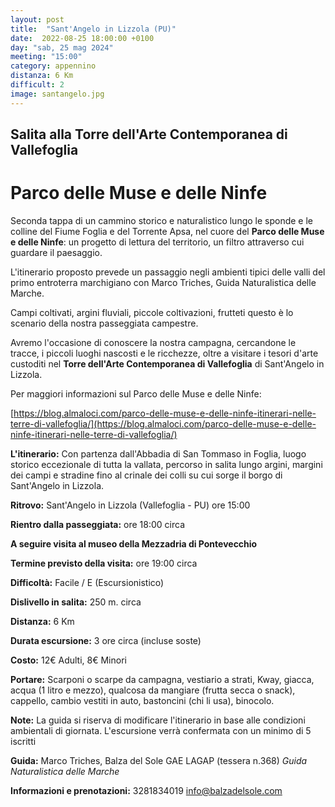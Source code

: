 ```yaml
---
layout: post
title:  "Sant'Angelo in Lizzola (PU)"
date:  2022-08-25 18:00:00 +0100
day: "sab, 25 mag 2024"
meeting: "15:00"
category: appennino
distanza: 6 Km
difficult: 2
image: santangelo.jpg
---
```


## Salita alla Torre dell'Arte Contemporanea di Vallefoglia

# Parco delle Muse e delle Ninfe

Seconda tappa di un cammino storico e naturalistico lungo le sponde e le colline del Fiume Foglia e del Torrente Apsa, nel cuore del **Parco delle Muse e delle Ninfe**: un progetto di lettura del territorio, un filtro attraverso cui guardare il paesaggio.

L'itinerario proposto prevede un passaggio negli ambienti tipici delle valli del primo entroterra marchigiano con Marco Triches, Guida Naturalistica delle Marche.

Campi coltivati, argini fluviali, piccole coltivazioni, frutteti questo è lo scenario della nostra passeggiata campestre.

Avremo l'occasione di conoscere la nostra campagna, cercandone le tracce, i piccoli luoghi nascosti e le ricchezze, oltre a visitare i tesori d'arte custoditi nel **Torre dell'Arte Contemporanea di Vallefoglia** di Sant'Angelo in Lizzola.

Per maggiori informazioni sul Parco delle Muse e delle Ninfe: 

[https://blog.almaloci.com/parco-delle-muse-e-delle-ninfe-itinerari-nelle-terre-di-vallefoglia/](https://blog.almaloci.com/parco-delle-muse-e-delle-ninfe-itinerari-nelle-terre-di-vallefoglia/)


**L'itinerario:** Con partenza dall'Abbadia di San Tommaso in Foglia, luogo storico eccezionale di tutta la vallata, percorso in salita lungo argini, margini dei campi e stradine fino al crinale dei colli su cui sorge il borgo di Sant'Angelo in Lizzola.

**Ritrovo:** Sant'Angelo in Lizzola (Vallefoglia - PU) ore 15:00

**Rientro dalla passeggiata:** ore 18:00 circa 

**A seguire visita al museo della Mezzadria di Pontevecchio**

**Termine previsto della visita:** ore 19:00 circa


**Difficoltà:** Facile / E (Escursionistico)

**Dislivello in salita:**  250 m. circa

**Distanza:** 6 Km 

**Durata escursione:** 3 ore circa (incluse soste)

**Costo:** 12€ Adulti, 8€ Minori

**Portare:** Scarponi o scarpe da campagna, vestiario a strati, Kway, giacca, acqua (1 litro e mezzo), qualcosa da mangiare (frutta secca o snack), cappello, cambio vestiti in auto, bastoncini (chi li usa), binocolo. 

**Note:** La guida si riserva di modificare l'itinerario in base alle condizioni ambientali di giornata. L'escursione verrà confermata con un minimo di 5 iscritti

**Guida:** Marco Triches, Balza del Sole GAE LAGAP (tessera n.368)
*Guida Naturalistica delle Marche*

**Informazioni e prenotazioni:** 3281834019 info@balzadelsole.com
